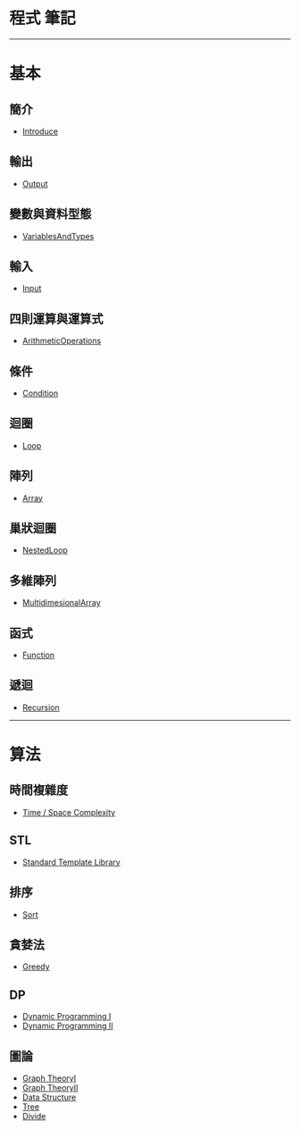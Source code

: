 # **程式 筆記**

---
# 基本  
## 簡介  
* [Introduce](https://github.com/Vincenttainan/CppTeachingNote/blob/main/01_introduce.md)

## 輸出  
* [Output](https://github.com/Vincenttainan/CppTeachingNote/blob/main/02_output.md)

## 變數與資料型態  
* [VariablesAndTypes](https://github.com/Vincenttainan/CppTeachingNote/blob/main/03_variablesAndTypes.md)

## 輸入  
* [Input](https://github.com/Vincenttainan/CppTeachingNote/blob/main/04_input.md)  

## 四則運算與運算式  
* [ArithmeticOperations](https://github.com/Vincenttainan/CppTeachingNote/blob/main/05_arithmeticOperations.md)

## 條件  
* [Condition](https://github.com/Vincenttainan/CppTeachingNote/blob/main/06_condition.md)  

## 迴圈  
* [Loop](https://github.com/Vincenttainan/CppTeachingNote/blob/main/07_loop.md)  

## 陣列  
* [Array](https://github.com/Vincenttainan/CppTeachingNote/blob/main/08_array.md)  

## 巢狀迴圈  
* [NestedLoop](https://github.com/Vincenttainan/CppTeachingNote/blob/main/09_nestedLoop.md)  

## 多維陣列  
* [MultidimesionalArray](https://github.com/Vincenttainan/CppTeachingNote/blob/main/10_multidimesionalArray.md)  

## 函式  
* [Function](https://github.com/Vincenttainan/CppTeachingNote/blob/main/11_function.md)  

## 遞迴  
* [Recursion](https://github.com/Vincenttainan/CppTeachingNote/blob/main/12_recursion.md)  

---

# 算法  
## 時間複雜度  
* [Time / Space Complexity](https://github.com/Vincenttainan/CppTeachingNote/blob/main/13_timeAndSpaceComplexity.md)  

## STL  
* [Standard Template Library](https://github.com/Vincenttainan/CppTeachingNote/blob/main/14_standardTemplateLibrary.md)  

## 排序  
* [Sort](https://github.com/Vincenttainan/CppTeachingNote/blob/main/15_sort.md)

## 貪婪法  
* [Greedy](https://github.com/Vincenttainan/CppTeachingNote/blob/main/16_greedy.md)

## DP  
* [Dynamic Programming I](https://github.com/Vincenttainan/CppTeachingNote/blob/main/17_dpI.md)
* [Dynamic Programming II](https://github.com/Vincenttainan/CppTeachingNote/blob/main/18_dpII.md)

## 圖論  
* [Graph TheoryI](https://github.com/Vincenttainan/CppTeachingNote/blob/main/19_graphTheoryI.md)
* [Graph TheoryII]()  
* [Data Structure]()  
* [Tree]()  
* [Divide]()  

